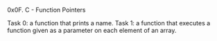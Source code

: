 0x0F. C - Function Pointers

Task 0: a function that prints a name.
Task 1: a function that executes a function given as a parameter on each element of an array.

